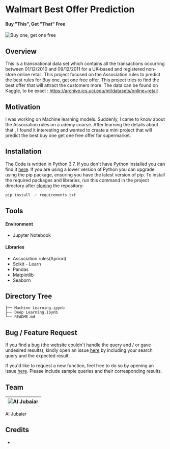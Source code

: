 # Walmart Best Offer Prediction
#### Buy "This", Get "That" Free


<a><img src="https://miro.medium.com/max/1024/0*44Z8kiXbPcKiw_Rb" title="Buy one, get one free" ></a>


## Overview
This is a transnational data set which contains all the transactions occurring between 01/12/2010 and 09/12/2011 for a UK-based and registered non-store online retail. This project focused on the Association rules to predict the best rules for Buy one, get one free offer. This project tries to find the best offer that will attract the customers more. The data can be found on Kaggle, to be exact : https://archive.ics.uci.edu/ml/datasets/online+retail


## Motivation

I was working on Machine learning models. Suddenly, I came to know about the Association rules on a udemy course. After learning the details about that , I found it interesting and wanted to create a mini project that will predict the best buy one get one free offer for supermarket.

## Installation
The Code is written in Python 3.7. If you don't have Python installed you can find it [here](https://www.python.org/downloads/). If you are using a lower version of Python you can upgrade using the pip package, ensuring you have the latest version of pip. To install the required packages and libraries, run this command in the project directory after [cloning](https://www.howtogeek.com/451360/how-to-clone-a-github-repository/) the repository:
```bash
pip install -r requirements.txt
```

## Tools
#### Environment
- Jupyter Notebook
#### Libraries
- Association rules(Apriori)
- Scikit - Learn
- Pandas
- Matplotlib
- Seaborn
## Directory Tree 
```
├── Machine Learning.ipynb
├── Deep Learning.ipynb
└── README.md
```

## Bug / Feature Request
If you find a bug (the website couldn't handle the query and / or gave undesired results), kindly open an issue [here](https://github.com/AlJubaiarDE/Classification-Deep-learning-Vs-Machine-Learning/issues/new) by including your search query and the expected result.

If you'd like to request a new function, feel free to do so by opening an issue [here](https://github.com/AlJubaiarDE/Classification-Deep-learning-Vs-Machine-Learning/issues/new). Please include sample queries and their corresponding results.

## Team
![Al Jubaiar](https://avatars1.githubusercontent.com/u/66907963?s=460&u=2721656626c1ab9082e2eb781da74a760acc33bf&v=3&s=20)|
-|
Al Jubaiar
## Credits
- 


